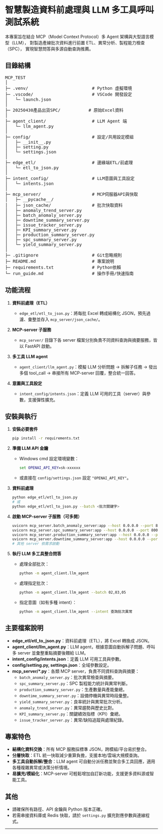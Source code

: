 # 智慧製造資料前處理與 LLM 多工具呼叫測試系統

本專案旨在結合 MCP（Model Context Protocol）多 Agent 架構與大型語言模型（LLM），
對製造產線批次資料進行前置 ETL、異常分析、製程能力檢查（SPC），
實現智慧問答與多源自動查詢推薦。

## 目錄結構
<pre>
MCP_TEST
│
├─ .venv/                         # Python 虛擬環境
├─ .vscode/                       # VSCode 開發設定
│   └─ launch.json
│
├─ 20250430產品出貨SPC/           # 原始Excel資料
│
├─ agent_client/                  # LLM Agent 端
│   └─ llm_agent.py
│
├─ config/                        # 設定/共用設定模組
│   ├─ __init__.py
│   ├─ setting.py
│   └─ settings.json
│
├─ edge_etl/                      # 邊緣端ETL/前處理
│   └─ etl_to_json.py
│
├─ intent_config/                 # LLM意圖與工具設定
│   └─ intents.json
│
├─ mcp_server/                    # MCP伺服器API與快取
│   ├─ __pycache__/
│   ├─ json_cache/                # 批次快取資料
│   ├─ anomaly_trend_server.py
│   ├─ batch_anomaly_server.py
│   ├─ downtime_summary_server.py
│   ├─ issue_tracker_server.py
│   ├─ KPI_summary_server.py
│   ├─ production_summary_server.py
│   ├─ spc_summary_server.py
│   └─ yield_summary_server.py
│
├─ .gitignore                     # Git忽略規則
├─ README.md                      # 專案說明
├─ requirements.txt               # Python依賴
└─ run_guide.md                   # 操作手冊/快速指南
</pre>

## 功能流程

1. **資料前處理（ETL）**
   - `edge_etl/etl_to_json.py`：將每批 Excel 轉成結構化 JSON，預先過濾、彙整並存入 `mcp_server/json_cache/`。

2. **MCP-server 子服務**
   - `mcp_server/` 目錄下各 server 檔案分別負責不同資料查詢與摘要服務，皆以 FastAPI 啟動。

3. **多工具 LLM agent**
   - `agent_client/llm_agent.py`：模擬 LLM 分析問題 → 拆解子任務 → 發出多個 tool_call → 串接所有 MCP-server 回覆，整合統一回答。

4. **意圖與工具設定**
   - `intent_config/intents.json`：定義 LLM 可用的工具（server）與參數，支援彈性擴充。

## 安裝與執行

1. **安裝必要套件**
    ```bash
    pip install -r requirements.txt
    ```

2. **準備 LLM API 金鑰**
    - Windows cmd 設定環境變數：
      ```cmd
      set OPENAI_API_KEY=sk-xxxxxx
      ```
    - 或直接在 `config/settings.json` 設定 `"OPENAI_API_KEY"`。

3. **資料前處理**
    ```bash
    python edge_etl/etl_to_json.py
    # 或
    python edge_etl/etl_to_json.py --batch <批次關鍵字>
    ```

4. **啟動 MCP-server 子服務（可多開）**
    ```bash
    uvicorn mcp_server.batch_anomaly_server:app --host 0.0.0.0 --port 8001
    uvicorn mcp_server.spc_summary_server:app --host 0.0.0.0 --port 8002
    uvicorn mcp_server.production_summary_server:app --host 0.0.0.0 --port 8003
    uvicorn mcp_server.downtime_summary_server:app --host 0.0.0.0 --port 8004
    # 其他 server 依需求啟動
    ```

5. **執行 LLM 多工具整合問答**
    - 處理全部批次：
      ```bash
      python -m agent_client.llm_agent
      ```
    - 處理指定批次：
      ```bash
      python -m agent_client.llm_agent --batch 02,03,05
      ```
    - 指定意圖（如有多種 intent）：
      ```bash
      python -m agent_client.llm_agent --intent 查詢批次異常
      ```

## 主要檔案說明

- **edge_etl/etl_to_json.py**：資料前處理（ETL），將 Excel 轉換成 JSON。
- **agent_client/llm_agent.py**：LLM agent，根據意圖自動拆解子問題、呼叫多 server 並彙整重點摘要後餵給 LLM。
- **intent_config/intents.json**：定義 LLM 可用工具與參數。
- **config/setting.py, settings.json**：全域參數設定。
- **mcp_server/*.py**：各類 MCP server，負責不同資料查詢與摘要：
  - `batch_anomaly_server.py`：批次異常檢查與摘要。
  - `spc_summary_server.py`：SPC 製程能力統計與異常判斷。
  - `production_summary_server.py`：生產數量與產能彙總。
  - `downtime_summary_server.py`：設備停機與異常時段彙整。
  - `yield_summary_server.py`：良率統計與異常批次分析。
  - `anomaly_trend_server.py`：異常趨勢與歷史比對。
  - `KPI_summary_server.py`：關鍵績效指標（KPI）彙總。
  - `issue_tracker_server.py`：異常/缺陷追蹤與處理紀錄。

## 專案特色

- **結構化資料交換**：所有 MCP 服務採標準 JSON，跨模組/平台易於整合。
- **分層快取**：ETL 統一快取減少重算負擔，支援本地/雲端大規模查詢。
- **多工具自動拆解/整合**：LLM agent 可自動分派任務並聚合多工具回應，適用各種複雜異常或決策分析情境。
- **易擴充/模組化**：MCP-server 可輕鬆增加自訂新功能，支援更多資料源或智能工具。

## 其他

- 請確保所有路徑、API 金鑰與 Python 版本正確。
- 若需串接資料庫或 Redis 快取，請於 `settings.py` 擴充對應參數與連線程式。

---